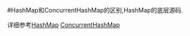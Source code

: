 #HashMap和ConcurrentHashMap的区别,HashMap的底层源码.


详细参考[HashMap](../../java基础/HashMap.md)
[ConcurrentHashMap](../../java基础/ConcurrentHashMap.md)